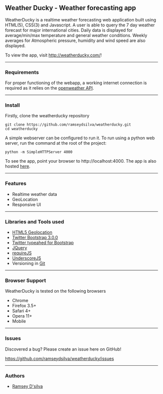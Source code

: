 ## Weather Ducky - Weather forecasting app

WeatherDucky is a realtime weather forecasting web application built using HTML(5), CSS(3) and Javascript. A user is able to query the 7 day weather forecast for major international cities. Daily data is displayed for average/min/max temperature and general weather conditions. Weekly averages for Atmospheric pressure, humidity and wind speed are also displayed. 

To view the app, visit http://weatherducky.com/!

***

### Requirements

For proper functioning of the webapp, a working internet connection is required as it relies on the [openweather API][openweatherapi]. 

***

### Install

Firstly, clone the weatherducky repository

```
git clone https://github.com/ramseydsilva/weatherducky.git
cd weatherducky
```

A simple webserver can be configured to run it. To run using a python web server, run the command at the root of the project:

```
python -m SimpleHTTPServer 4000
```

To see the app, point your browser to http://localhost:4000. The app is also hosted [here](http://weatherducky.com/).

***

### Features

* Realtime weather data
* GeoLocation
* Responsive UI

***

### Libraries and Tools used

* [HTML5 Geolocation][geo]
* [Twitter Bootstrap 3.0.0][bootstrap]
* [Twitter typeahed for Bootstrap][typeahead]
* [JQuery][jquery]
* [requireJS][require]
* [UnderscoreJS][underscore]
* Versioning in [Git][git]

[openweatherapi]: http://openweathermap.org/wiki/API/JSON_API#Get_forecast
[geo]: https://developer.mozilla.org/en/docs/WebAPI/Using_geolocation
[bootstrap]: http://getbootstrap.com/
[typeahead]: https://github.com/bassjobsen/Bootstrap-3-Typeahead
[jquery]: http://jquery.com/
[require]: http://requirejs.org/
[underscore]: http://underscorejs.org/
[git]: http://git-scm.com/

***

### Browser Support

WeatherDucky is tested on the following browsers

* Chrome
* Firefox 3.5+
* Safari 4+
* Opera 11+
* Mobile

***

### Issues

Discovered a bug? Please create an issue here on GitHub!

https://github.com/ramseydsilva/weatherducky/issues

***

### Authors

* [Ramsey D'silva](https://github.com/ramseydsilva) 
